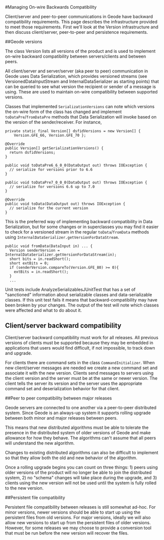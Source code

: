#Managing On-wire Backwards Compatibility

Client/server and peer-to-peer communications in Geode have
backward compatibility requirements.  This page describes the
infrastructure provided to meet those requirements.  First we'll look 
at the Version infrastructure and then discuss client/server,
peer-to-peer and persistence requirements.


##Geode versions

The class Version lists all versions of the product and is used to implement
on-wire backward compatibility between servers/clients and between peers.

All client/server and server/server (aka peer to peer) communication in
Geode uses Data Serialization, which
provides versioned streams (see VersionedDataInputStream
and InternalDataSerializer as starting points) that can be queried to see
what version the recipient or sender of a message is using.  These are used
to maintain on-wire compatibility between supported versions.

Classes that implemented `SerializationVersions` can note which versions the
on-wire form of the class has changed and implement `toDataPre`/`fromDataPre`
methods that Data Serialization will invoke based on the version of the
sender/receiver.  For instance, 

    private static final Version[] dsfidVersions = new Version[] {
        Version.GFE_66, Version.GFE_70 };
    
    @Override
    public Version[] getSerializationVersions() {
      return dsfidVersions;
    }
    
    public void toDataPre6_6_0_0(DataOutput out) throws IOException {
      // serialize for versions prior to 6.6
    }
    
    public void toDataPre7_0_0_0(DataOutput out) throws IOException {
      // serialize for versions 6.6 up to 7.0
    }
    
    @Override
    public void toData(DataOutput out) throws IOException {
      // serialize for the current version
    }

This is the preferred way of implementing backward compatibility in
Data Serialization, but for some changes or in superclasses you
may find it easier to check for a versioned stream in the regular
`toData`/`fromData` methods using `InternalDataSerializer.getVersionForDataStream`.

    public void fromData(DataInput in) ... {
      Version senderVersion = InternalDataSerializer.getVersionForDataStream(in);
      short bits = in.readShort();
      short extBits = 0;
      if (senderVersion.compareTo(Version.GFE_80) >= 0){ 
        extBits = in.readShort();
      }
      ...

Unit tests include AnalyzeSerializablesJUnitTest that has a set of
"sanctioned" information about serializable classes and data-serializable
classes.  If this unit test fails it means that backward-compatibility
may have been broken by your changes.  The output of the test will
note which classes were affected and what to do about it.


## Client/server backward compatibility

Client/server backward compatibility must work for all releases.  All
previous versions of clients must be supported because they may be embedded
in applications that users would find difficult, if not impossible, to
track down and upgrade.

For clients there are command sets in the class `CommandInitializer`.  When
new client/server messages are needed we create a new command set and associate
it with the new version.  Clients send messages to servers using the client
version and the server must be at the same or newer version.  The client
tells the server its version and the server uses the appropriate command
set and deserialization behavior for that client.

##Peer to peer compatibility between major releases

Geode servers are connected to one another via a peer-to-peer distributed
system.  Since Geode is an always-up system it supports rolling upgrade 
between both minor and major releases between peers.

This means that new distributed algorithms must be able to tolerate the
presence in the distributed system of older versions of Geode and make
allowance for how they behave.  The algorithms can't assume that all peers
will understand the new algorithm.

Changes to existing distributed algorithms can also be difficult to implement
so that they allow both the old and new behavior of the algorithm.

Once a rolling upgrade begins you can count on three things:  1) peers using
older versions of the product will no longer be able to join the distributed
system, 2) no "schema" changes will take place during the upgrade, and
3) clients using the new version will not be used until the system is
fully rolled to the new version.

##Persistent file compatibility

Persistent file compatibility between releases is still somewhat ad-hoc. For 
minor versions, newer versions should be able to start up using the persistent 
files from old versions. For major versions, ideally we will also allow new 
versions to start up from the persistent files of older versions. However, 
for some releases we may choose to provide a conversion tool that must be 
run before the new version will recover the files.
